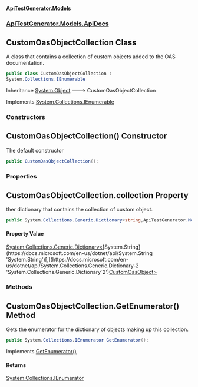 #### [ApiTestGenerator.Models](ApiTestGenerator.Models.md 'ApiTestGenerator.Models')
### [ApiTestGenerator.Models.ApiDocs](ApiTestGenerator.Models.md#ApiTestGenerator.Models.ApiDocs 'ApiTestGenerator.Models.ApiDocs')

## CustomOasObjectCollection Class

A class that contains a collection of custom objects added to the OAS documentation.

```csharp
public class CustomOasObjectCollection :
System.Collections.IEnumerable
```

Inheritance [System.Object](https://docs.microsoft.com/en-us/dotnet/api/System.Object 'System.Object') &#129106; CustomOasObjectCollection

Implements [System.Collections.IEnumerable](https://docs.microsoft.com/en-us/dotnet/api/System.Collections.IEnumerable 'System.Collections.IEnumerable')
### Constructors

<a name='ApiTestGenerator.Models.ApiDocs.CustomOasObjectCollection.CustomOasObjectCollection()'></a>

## CustomOasObjectCollection() Constructor

The default constructor

```csharp
public CustomOasObjectCollection();
```
### Properties

<a name='ApiTestGenerator.Models.ApiDocs.CustomOasObjectCollection.collection'></a>

## CustomOasObjectCollection.collection Property

ther dictionary that contains the collection of custom object.

```csharp
public System.Collections.Generic.Dictionary<string,ApiTestGenerator.Models.ApiDocs.CustomOasObject> collection { get; set; }
```

#### Property Value
[System.Collections.Generic.Dictionary&lt;](https://docs.microsoft.com/en-us/dotnet/api/System.Collections.Generic.Dictionary-2 'System.Collections.Generic.Dictionary`2')[System.String](https://docs.microsoft.com/en-us/dotnet/api/System.String 'System.String')[,](https://docs.microsoft.com/en-us/dotnet/api/System.Collections.Generic.Dictionary-2 'System.Collections.Generic.Dictionary`2')[CustomOasObject](CustomOasObject.md 'ApiTestGenerator.Models.ApiDocs.CustomOasObject')[&gt;](https://docs.microsoft.com/en-us/dotnet/api/System.Collections.Generic.Dictionary-2 'System.Collections.Generic.Dictionary`2')
### Methods

<a name='ApiTestGenerator.Models.ApiDocs.CustomOasObjectCollection.GetEnumerator()'></a>

## CustomOasObjectCollection.GetEnumerator() Method

Gets the enumerator for the dictionary of objects making up this collection.

```csharp
public System.Collections.IEnumerator GetEnumerator();
```

Implements [GetEnumerator()](https://docs.microsoft.com/en-us/dotnet/api/System.Collections.IEnumerable.GetEnumerator 'System.Collections.IEnumerable.GetEnumerator')

#### Returns
[System.Collections.IEnumerator](https://docs.microsoft.com/en-us/dotnet/api/System.Collections.IEnumerator 'System.Collections.IEnumerator')